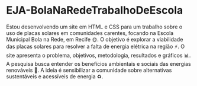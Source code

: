 # EJA-BolaNaRedeTrabalhoDeEscola
 Estou desenvolvendo um site em HTML e CSS para um trabalho sobre o uso de placas solares em comunidades carentes, focando na Escola Municipal Bola na Rede, em Recife 🌞. O objetivo é explorar a viabilidade das placas solares para resolver a falta de energia elétrica na região ⚡. O site apresenta o problema, objetivos, metodologia, resultados e gráficos 📊. A pesquisa busca entender os benefícios ambientais e sociais das energias renováveis 🌱. A ideia é sensibilizar a comunidade sobre alternativas sustentáveis e acessíveis de energia ♻️.
